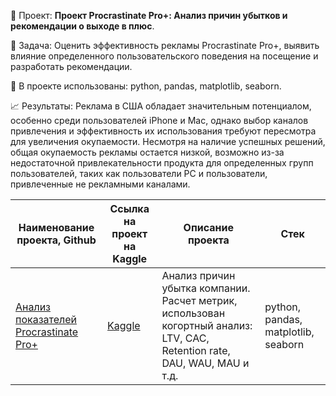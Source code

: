 📑 Проект: **Проект Procrastinate Pro+: Анализ причин убытков и рекомендации о выходе в плюс**. 

📌 Задача: Оценить эффективность рекламы Procrastinate Pro+, выявить влияние определенного пользовательского поведения на посещение и разработать рекомендации.

🔧 В проекте использованы: python, pandas, matplotlib, seaborn.

📈 Результаты: Реклама в США обладает значительным потенциалом, особенно среди пользователей iPhone и Mac, однако выбор каналов привлечения и эффективность их использования требуют пересмотра для увеличения окупаемости. Несмотря на наличие успешных решений, общая окупаемость рекламы остается низкой, возможно из-за недостаточной привлекательности продукта для определенных групп пользователей, таких как пользователи PC и пользователи, привлеченные не рекламными каналами.

| Наименование проекта, Github        | Ссылка на проект на Kaggle                                                                       | Описание проекта                                                                                                                                    | Стек                                                         |
| ----------------------------------- |--------------------------------------------------------------------------------------------------| ----------------------------------------------------------------------------------------------------------------------------------------------------| ------------------------------------------------------------ |
| [Анализ показателей Procrastinate Pro+](https://github.com/warmduck/Yandex-Practicum/tree/main/8.%20%D0%9C%D0%BE%D0%B1%D0%B8%D0%BB%D1%8C%D0%BD%D0%BE%D0%B5%20%D0%BF%D1%80%D0%B8%D0%BB%D0%BE%D0%B6%D0%B5%D0%BD%D0%B8%D0%B5%20Procrastinate%20Pro%2B) | [Kaggle](https://www.kaggle.com/code/warmduck/8-practicum-procrastinate-pro)              | Анализ причин убытка компании. Расчет метрик, использован когортный анализ: LTV, CAC, Retention rate, DAU, WAU, MAU и т.д.                          | python, pandas, matplotlib, seaborn  |
